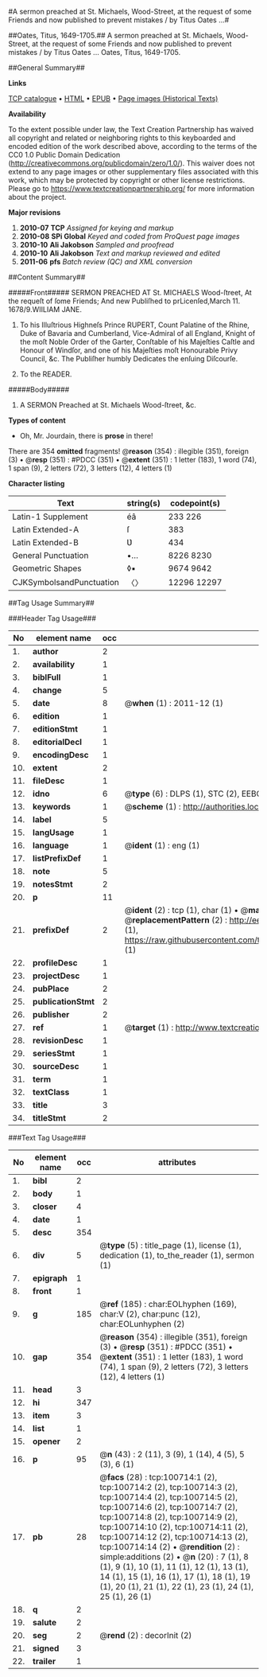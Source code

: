 #A sermon preached at St. Michaels, Wood-Street, at the request of some Friends and now published to prevent mistakes / by Titus Oates ...#

##Oates, Titus, 1649-1705.##
A sermon preached at St. Michaels, Wood-Street, at the request of some Friends and now published to prevent mistakes / by Titus Oates ...
Oates, Titus, 1649-1705.

##General Summary##

**Links**

[TCP catalogue](http://www.ota.ox.ac.uk/tcp/)  • 
[HTML](http://tei.it.ox.ac.uk/tcp/Texts-HTML/free/A53/A53508.html)  • 
[EPUB](http://tei.it.ox.ac.uk/tcp/Texts-EPUB/free/A53/A53508.epub) • 
[Page images (Historical Texts)](https://historicaltexts.jisc.ac.uk/eebo-13593884e)

**Availability**

To the extent possible under law, the Text Creation Partnership has waived all copyright and related or neighboring rights to this keyboarded and encoded edition of the work described above, according to the terms of the CC0 1.0 Public Domain Dedication (http://creativecommons.org/publicdomain/zero/1.0/). This waiver does not extend to any page images or other supplementary files associated with this work, which may be protected by copyright or other license restrictions. Please go to https://www.textcreationpartnership.org/ for more information about the project.

**Major revisions**

1. __2010-07__ __TCP__ *Assigned for keying and markup*
1. __2010-08__ __SPi Global__ *Keyed and coded from ProQuest page images*
1. __2010-10__ __Ali Jakobson__ *Sampled and proofread*
1. __2010-10__ __Ali Jakobson__ *Text and markup reviewed and edited*
1. __2011-06__ __pfs__ *Batch review (QC) and XML conversion*

##Content Summary##

#####Front#####
SERMON PREACHED AT St. MICHAELS Wood-ſtreet, At the requeſt of ſome Friends; And new Publiſhed to prLicenſed,March 11. 1678/9.WIILIAM JANE.
1. To his Illuſtrious Highneſs Prince RUPERT, Count Palatine of the Rhine, Duke of Bavaria and Cumberland, Vice-Admiral of all England, Knight of the moſt Noble Order of the Garter, Conſtable of his Majeſties Caſtle and Honour of Windſor, and one of his Majeſties moſt Honourable Privy Council, &c. The Publiſher humbly Dedicates the enſuing Diſcourſe.

1. To the READER.

#####Body#####

1. A SERMON Preached at St. Michaels Wood-ſtreet, &c.

**Types of content**

  * Oh, Mr. Jourdain, there is **prose** in there!

There are 354 **omitted** fragments! 
 @__reason__ (354) : illegible (351), foreign (3)  •  @__resp__ (351) : #PDCC (351)  •  @__extent__ (351) : 1 letter (183), 1 word (74), 1 span (9), 2 letters (72), 3 letters (12), 4 letters (1)

**Character listing**


|Text|string(s)|codepoint(s)|
|---|---|---|
|Latin-1 Supplement|éâ|233 226|
|Latin Extended-A|ſ|383|
|Latin Extended-B|Ʋ|434|
|General Punctuation|•…|8226 8230|
|Geometric Shapes|◊▪|9674 9642|
|CJKSymbolsandPunctuation|〈〉|12296 12297|

##Tag Usage Summary##

###Header Tag Usage###

|No|element name|occ|attributes|
|---|---|---|---|
|1.|__author__|2||
|2.|__availability__|1||
|3.|__biblFull__|1||
|4.|__change__|5||
|5.|__date__|8| @__when__ (1) : 2011-12 (1)|
|6.|__edition__|1||
|7.|__editionStmt__|1||
|8.|__editorialDecl__|1||
|9.|__encodingDesc__|1||
|10.|__extent__|2||
|11.|__fileDesc__|1||
|12.|__idno__|6| @__type__ (6) : DLPS (1), STC (2), EEBO-CITATION (1), OCLC (1), VID (1)|
|13.|__keywords__|1| @__scheme__ (1) : http://authorities.loc.gov/ (1)|
|14.|__label__|5||
|15.|__langUsage__|1||
|16.|__language__|1| @__ident__ (1) : eng (1)|
|17.|__listPrefixDef__|1||
|18.|__note__|5||
|19.|__notesStmt__|2||
|20.|__p__|11||
|21.|__prefixDef__|2| @__ident__ (2) : tcp (1), char (1)  •  @__matchPattern__ (2) : ([0-9\-]+):([0-9IVX]+) (1), (.+) (1)  •  @__replacementPattern__ (2) : http://eebo.chadwyck.com/downloadtiff?vid=$1&page=$2 (1), https://raw.githubusercontent.com/textcreationpartnership/Texts/master/tcpchars.xml#$1 (1)|
|22.|__profileDesc__|1||
|23.|__projectDesc__|1||
|24.|__pubPlace__|2||
|25.|__publicationStmt__|2||
|26.|__publisher__|2||
|27.|__ref__|1| @__target__ (1) : http://www.textcreationpartnership.org/docs/. (1)|
|28.|__revisionDesc__|1||
|29.|__seriesStmt__|1||
|30.|__sourceDesc__|1||
|31.|__term__|1||
|32.|__textClass__|1||
|33.|__title__|3||
|34.|__titleStmt__|2||


###Text Tag Usage###

|No|element name|occ|attributes|
|---|---|---|---|
|1.|__bibl__|2||
|2.|__body__|1||
|3.|__closer__|4||
|4.|__date__|1||
|5.|__desc__|354||
|6.|__div__|5| @__type__ (5) : title_page (1), license (1), dedication (1), to_the_reader (1), sermon (1)|
|7.|__epigraph__|1||
|8.|__front__|1||
|9.|__g__|185| @__ref__ (185) : char:EOLhyphen (169), char:V (2), char:punc (12), char:EOLunhyphen (2)|
|10.|__gap__|354| @__reason__ (354) : illegible (351), foreign (3)  •  @__resp__ (351) : #PDCC (351)  •  @__extent__ (351) : 1 letter (183), 1 word (74), 1 span (9), 2 letters (72), 3 letters (12), 4 letters (1)|
|11.|__head__|3||
|12.|__hi__|347||
|13.|__item__|3||
|14.|__list__|1||
|15.|__opener__|2||
|16.|__p__|95| @__n__ (43) : 2 (11), 3 (9), 1 (14), 4 (5), 5 (3), 6 (1)|
|17.|__pb__|28| @__facs__ (28) : tcp:100714:1 (2), tcp:100714:2 (2), tcp:100714:3 (2), tcp:100714:4 (2), tcp:100714:5 (2), tcp:100714:6 (2), tcp:100714:7 (2), tcp:100714:8 (2), tcp:100714:9 (2), tcp:100714:10 (2), tcp:100714:11 (2), tcp:100714:12 (2), tcp:100714:13 (2), tcp:100714:14 (2)  •  @__rendition__ (2) : simple:additions (2)  •  @__n__ (20) : 7 (1), 8 (1), 9 (1), 10 (1), 11 (1), 12 (1), 13 (1), 14 (1), 15 (1), 16 (1), 17 (1), 18 (1), 19 (1), 20 (1), 21 (1), 22 (1), 23 (1), 24 (1), 25 (1), 26 (1)|
|18.|__q__|2||
|19.|__salute__|2||
|20.|__seg__|2| @__rend__ (2) : decorInit (2)|
|21.|__signed__|3||
|22.|__trailer__|1||
